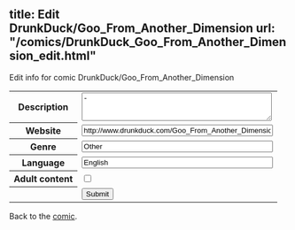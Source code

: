title: Edit DrunkDuck/Goo_From_Another_Dimension
url: "/comics/DrunkDuck_Goo_From_Another_Dimension_edit.html"
---
Edit info for comic DrunkDuck/Goo_From_Another_Dimension

<form name="comic" action="http://gaepostmail.appspot.com/comic/" method="post">
<table class="comicinfo">
<tr>
<th>Description</th><td><textarea name="description" cols="40" rows="3">-</textarea></td>
</tr>
<tr>
<th>Website</th><td><input type="text" name="url" value="http://www.drunkduck.com/Goo_From_Another_Dimension/" size="40"/></td>
</tr>
<tr>
<th>Genre</th><td><input type="text" name="genre" value="Other" size="40"/></td>
</tr>
<tr>
<th>Language</th><td><input type="text" name="language" value="English" size="40"/></td>
</tr>
<tr>
<th>Adult content</th><td><input type="checkbox" name="adult" value="adult" /></td>
</tr>
<tr>
<th></th><td>
<input type="hidden" name="comic" value="DrunkDuck_Goo_From_Another_Dimension" />
<input type="submit" name="submit" value="Submit" />
</td>
</tr>
</table>
</form>

Back to the [comic](DrunkDuck_Goo_From_Another_Dimension.html).
